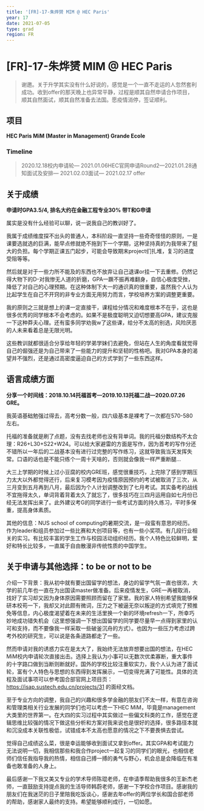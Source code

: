 ```yaml
---
title: '[FR]-17-朱烨赟 MIM @ HEC Paris'
year: 17
date: 2021-07-05
type: grad
region: FR
---
```


# [FR]-17-朱烨赟 MIM @ HEC Paris



> 谢邀。关于升学其实没有什么好说的，感觉是一个一直不走运的人忽然套利成功。收到offer的那天晚上也异常平静，过程是顺其自然申请合作项目，顺其自然面试，顺其自然准备去法国。愿疫情消停，签证顺利。

 

## 项目

**HEC Paris MiM (Master in Management) Grande Ecole**

### Timeline

> 2020.12.18校内申请轮— 2021.01.06HEC官网申请Round2—2021.01.28通知面试及安排— 2021.02.03面试— 2021.02.17 offer

 

## 关于成绩

**申请时GPA3.5/4, 排名大约在金融工程专业30% 带T和G申请**

属实是没有什么经验可以聊，说一说我自己的教训好了。

我属于成绩维度探不出头的普通人，本科阶段一直坚持一些奇奇怪怪的原则，一是课要选就选的巨满，能早点修就绝不拖到下一个学期，这种坚持真的为我带来了挺大的负担。每个学期正课五门起步，可能会导致期末project们扎堆，复习的进度受阻等等。 

然后就是对于一些力所不能及的东西也不放弃让自己退课or挂一下去重修。仍然记得大物下的D-对我惨无人道的折磨，GPA一蹶不振再难翻身，自信心极度受挫，降低了对自己的心理预期。在这种体制下大一的通识真的很重要，虽然我个人认为比起学生在自己不开窍的非专业方面无用努力而言，学校培养方案的调整更重要。

我的原则之三就是想上的课一定直接干，课程给分情况和难度根本不在乎，这也是很多优秀的同学根本不会考虑的。如果不是极度聪明又迫切想要高GPA，建议克服一下这种莽夫心理。还有蛮多同学劝我w了这些课，给分不太高的别选，风险厌恶的人未来看着总是无限光明。

这些教训就都很适合分享给年轻的学弟学妹们去避免，但站在人生的角度看就觉得自己的倔强还是为自己带来了一些能力的提升和坚韧的性格吧。我对GPA本身的渴望并不强烈，还是通过高密度逼迫自己的方式学到了一些东西这样。

 

## 语言成绩方面

**分享一个时间线：2018.10.14托福首考—2019.10.13托福二战—2020.07.26 GRE。**

我英语基础勉强过得去，高考分数一般，四六级基本是裸考了一次都在570-580左右。

托福的准备就是刷了点题，没有去找老师也没有背单词。我的托福分数结构不太合理：R26+L30+S22+W24。可以给大家避雷的方面是写作，因为首考的写作分还不错所以一年后的二战基本没有进行过完整的写作练习，这就导致我当天发挥失常。口语的话也是不能只练个一周十天啥的，否则就会像我一样严重断腿…

大三上学期的时候上过小豆腐的校内GRE班，感觉很重技巧，上完除了感到学期压力太大以外都觉得还行，后来复习模考因为疫情原因预约的考试被取消了三次，从三月变到五月再到八月，最后因为个人计划调整改到了七月考试。其实备考的战线不宜拖得太久，单词背着背着太久了就忘了，很多技巧在三四月运用自如七月份已经无法发挥出来了。此外建议考G的同学进行一些考试方面的持久练习，平时多保重，提高身体素质。

 

其他的信息：NUS school of computing的暑期交流，是一段蛮有意思的经历。作为leader和组员参加过一些比赛和大创项目等，也有一些小奖项。有几段行业相关的实习。有比较丰富的学生工作与校园活动组织经历。我个人特色比较鲜明，爱好和特长比较多，一直属于自由散漫非传统性质的中国学生。

 

## **关于申请与其他选择**：to be or not to be

介绍一下背景：我从初中就有要出国留学的想法，身边的留学气氛一直也很浓，大学的前几年也一直在为出国读master做准备。后来疫情发生，GRE一再被取消，找好了实习却又因为身体原因需要照顾而留在了家里。我的家人特别希望我能够保研本校苟一下，我却又对此颇有微词，压力之下被逼无奈以叛逆的方式填完了预推免等信息，内心极度渴望着在未来的生活里换一个新的环境refresh一下，所幸巧妙地成功错失机会（这里想强调一下想出国留学的同学要尽量早一点得到家里的认可和支持，而不要像我一样采取一些破釜沉舟的方式）。也因为一些压力考虑过跨考外校的研究生，可以说是各条道路都走了一些。

然而申请对我的诱惑力实在是太大了，我始终无法放弃想要出国的想法，在HEC MiM校内申请轮次直接出击。选择上我认为小事可以无数次优柔寡断，重大事件的十字路口做到当断则断就好。国外的学校比较注重软实力，我个人认为进了面试轮，富有个人特色与思想的东西得到发挥展示，一切变得充满了可能性。具体的流程及面试事项可以参考国合部官网上项目页：https://isap.sustech.edu.cn/projects/31 的面经文档。

至于专业方向的调整，我自己的兴趣和很多学金融的朋友们不太一样，有意在咨询和管理类相关行业发展的同学们也可以考虑一下HEC MiM，毕竟是management大类里的世界第一。在大四的实习过程中其实做过一些偏文科类的工作，感觉在逻辑思维比较强的情况下做这些分析和方案对我来说也是很好的选择，很多路径本就和沉没成本关联性极低，试错成本不太高也愿意的情况之下不要畏惧去尝试。

 

觉得自己成绩这么菜，很是幸运能够收到面试又拿到offer。其实GPA和考试能力无法说明一切，我相信那些和我合作project一起复习的同学们的眼光，也相信老师们信任我指导我的热情，相信自己搏一搏的勇气与野心，机会总是会降临在有准备也敢准备的人身上。

最后感谢一下我又美又专业的学术导师陈琨老师，在申请季帮助我很多的王新杰老师，一直鼓励支持提点我的生活导师韩蔚老师，感谢一下学校合作项目。感谢我的朋友们在我迷茫的日子里陪我吃饭谈心，感谢去年offer的两位学长和国合部老师的帮助，感谢家人最终的支持。希望能够顺利成行，一切如愿。
